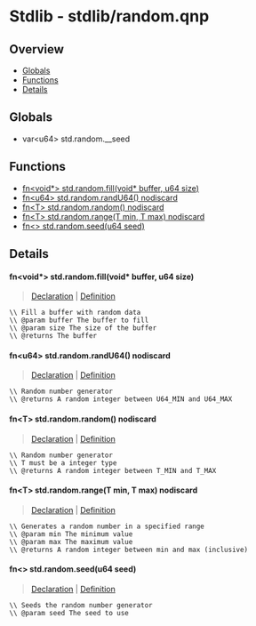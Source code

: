 
# Stdlib - stdlib/random.qnp

## Overview
 - [Globals](#globals)
 - [Functions](#functions)
 - [Details](#details)


## Globals
 - var\<u64\> std.random.__seed

## Functions
 - [fn\<void*\> std.random.fill(void* buffer, u64 size)](#ref_49c7956de099810e259ea53538d5c1ea)
 - [fn\<u64\> std.random.randU64() nodiscard](#ref_67351cd0f694e95fbdad681bb84e0ec3)
 - [fn\<T\> std.random.random() nodiscard](#ref_e95962300b3949d16ca970d8fa0928ff)
 - [fn\<T\> std.random.range(T min, T max) nodiscard](#ref_4148f76e4e1212e891bb0b86f7de9572)
 - [fn\<\> std.random.seed(u64 seed)](#ref_6640e06ad3641d2c0d88029c0a2c0fbc)

## Details
#### <a id="ref_49c7956de099810e259ea53538d5c1ea"/>fn\<void*\> std.random.fill(void* buffer, u64 size)
> [Declaration](/stdlib/random.qnp?plain=1#L31) | [Definition](/stdlib/random.qnp?plain=1#L53)
```qinp
\\ Fill a buffer with random data
\\ @param buffer The buffer to fill
\\ @param size The size of the buffer
\\ @returns The buffer
```
#### <a id="ref_67351cd0f694e95fbdad681bb84e0ec3"/>fn\<u64\> std.random.randU64() nodiscard
> [Declaration](/stdlib/random.qnp?plain=1#L14) | [Definition](/stdlib/random.qnp?plain=1#L43)
```qinp
\\ Random number generator
\\ @returns A random integer between U64_MIN and U64_MAX
```
#### <a id="ref_e95962300b3949d16ca970d8fa0928ff"/>fn\<T\> std.random.random() nodiscard
> [Declaration](/stdlib/random.qnp?plain=1#L19) | [Definition](/stdlib/random.qnp?plain=1#L46)
```qinp
\\ Random number generator
\\ T must be a integer type
\\ @returns A random integer between T_MIN and T_MAX
```
#### <a id="ref_4148f76e4e1212e891bb0b86f7de9572"/>fn\<T\> std.random.range(T min, T max) nodiscard
> [Declaration](/stdlib/random.qnp?plain=1#L25) | [Definition](/stdlib/random.qnp?plain=1#L50)
```qinp
\\ Generates a random number in a specified range
\\ @param min The minimum value
\\ @param max The maximum value
\\ @returns A random integer between min and max (inclusive)
```
#### <a id="ref_6640e06ad3641d2c0d88029c0a2c0fbc"/>fn\<\> std.random.seed(u64 seed)
> [Declaration](/stdlib/random.qnp?plain=1#L10) | [Definition](/stdlib/random.qnp?plain=1#L40)
```qinp
\\ Seeds the random number generator
\\ @param seed The seed to use
```

